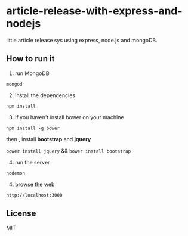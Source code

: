 # article-release-with-express-and-nodejs
little article release sys using express, node.js and mongoDB.

## How to run it

1. run MongoDB

`mongod`

2. install the dependencies

`npm install`

3. if you haven't install bower on your machine 

 `npm install -g bower`

 then , install **bootstrap** and **jquery**

  `bower install jquery` && `bower install bootstrap` 

4. run the server 

`nodemon`

4. browse the web

`http://localhost:3000`

## License
MIT
